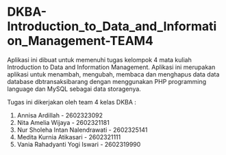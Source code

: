 # DKBA-Introduction_to_Data_and_Information_Management-TEAM4

Aplikasi ini dibuat untuk memenuhi tugas kelompok 4 mata kuliah Introduction to Data and Information Management. Aplikasi ini merupakan aplikasi untuk menambah, mengubah, membaca dan menghapus data data database dbtransaksibarang dengan menggunakan PHP programming language dan MySQL sebagai data storagenya.

Tugas ini dikerjakan oleh team 4 kelas DKBA :
1. Annisa Ardillah - 2602323092 
2. Nita Amelia Wijaya - 2602321181 
3. Nur Sholeha Intan Nalendrawati - 2602325141 
4. Medita Kurnia Atikasari - 2602321111 
5. Vania Rahadyanti Yogi Iswari - 2602319990 

 